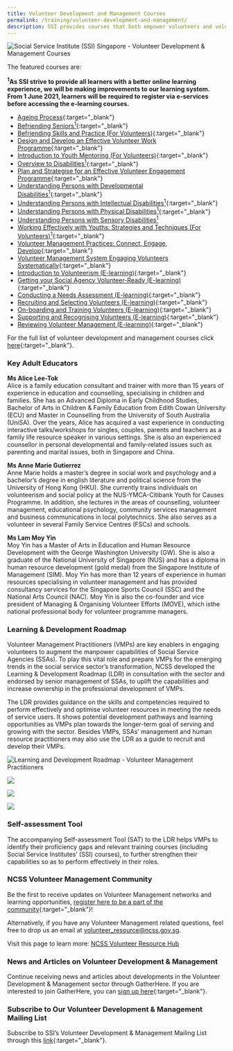 ```yaml
---
title: Volunteer Development and Management Courses
permalink: /training/volunteer-development-and-management/
description: SSI provides courses that both empower volunteers and volunteer managers.
---
```

![Social Service Institute (SSI) Singapore - Volunteer Development & Management Courses](/images/training/Volunteer_SSI_header-banner-757-x-239px8.jpg)

The featured courses are:   

**<sup>1</sup>As SSI strive to provide all learners with a better online learning experience, we will be making improvements to our learning system. From 1 June 2021, learners will be required to register via e-services before accessing the e-learning courses.** 

-   [Ageing Process](https://iltms.ssi.gov.sg/registration/#/Course?coursecode=SELC421){:target="_blank"}
-   [Befriending Seniors<sup>1</sup>](https://iltms.ssi.gov.sg/registration/#/Course?coursecode=SCRS403){:target="_blank"}   
-   [Befriending Skills and Practice (For Volunteers)](https://iltms.ssi.gov.sg/registration/#/Course?coursecode=SVDM5311){:target="_blank"}   
-   [Design and Develop an Effective Volunteer Work Programme](https://iltms.ssi.gov.sg/registration/#/Course?coursecode=NVOL5809){:target="_blank"}   
-   [Introduction to Youth Mentoring (For Volunteers)](https://iltms.ssi.gov.sg/registration/#/Course?coursecode=SVLD227){:target="_blank"}   
-   [Overview to Disabilities<sup>1</sup>](https://iltms.ssi.gov.sg/registration/#/Course?coursecode=SCRS401){:target="_blank"}   
-   [Plan and Strategise for an Effective Volunteer Engagement Programme](https://e-services.ncss.gov.sg/Training/Course/TemplateSearch?Filter.Keyword=plan+and+strategise&Filter.CourseDatesString=&Filter.TypeOfCourse.Value=&Filter.TypeOfCourse.Label=&Filter.CourseSubCategory.Id=&Filter.CourseSubCategory.LogicalName=&Filter.CourseSubCategory.Name=&Filter.CourseSubCategory.ToRemove=){:target="_blank"}   
-   [Understanding Persons with Developmental Disabilities<sup>1</sup>](https://iltms.ssi.gov.sg/registration/#/Course?coursecode=SCRS404){:target="_blank"} 
-   [Understanding Persons with Intellectual Disabilities<sup>1</sup>](https://iltms.ssi.gov.sg/registration/#/Course?coursecode=SCRS405){:target="_blank"} 
-   [Understanding Persons with Physical Disabilities<sup>1</sup>](https://iltms.ssi.gov.sg/registration/#/Course?coursecode=SCRS412){:target="_blank"}   
-   [Understanding Persons with Sensory Disabilities<sup>1</sup>](https://iltms.ssi.gov.sg/registration/#/Course?coursecode=SCRS408)   
-   [Working Effectively with Youths: Strategies and Techniques (For Volunteers)<sup>1</sup>](https://iltms.ssi.gov.sg/registration/#/Course?coursecode=SCRS402){:target="_blank"}  
- [Volunteer Management Practices: Connect, Engage, Develop](https://iltms.ssi.gov.sg/registration/#/Course?coursecode=SVLD313){:target="_blank"} 
-   [Volunteer Management System Engaging Volunteers Systematically](https://iltms.ssi.gov.sg/registration/#/Course?coursecode=NMGT5432_1){:target="_blank"} 
-   [Introduction to Volunteerism (E-learning)](https://iltms.ssi.gov.sg/registration/#/Course?coursecode=SVLD422){:target="_blank"} 
-   [Getting your Social Agency Volunteer-Ready (E-learning)](https://e-services.ncss.gov.sg/Training/Course/Detail/7605DA4A-80CF-EB11-8178-000C296EE030){:target="_blank"} 
-   [Conducting a Needs Assessment (E-learning)](https://iltms.ssi.gov.sg/registration/#/Course?coursecode=SVLD424){:target="_blank"} 
-   [Recruiting and Selecting Volunteers (E-learning)](https://iltms.ssi.gov.sg/registration/#/Course?coursecode=SVLD425){:target="_blank"} 
-   [On-boarding and Training Volunteers (E-learning)](https://iltms.ssi.gov.sg/registration/#/Course?coursecode=SVLD426){:target="_blank"} 
-   [Supporting and Recognising Volunteers (E-learning)](https://iltms.ssi.gov.sg/registration/#/Course?coursecode=SVLD427){:target="_blank"} 
-   [Reviewing Volunteer Management (E-learning)](https://iltms.ssi.gov.sg/registration/#/Course?coursecode=SVLD428){:target="_blank"} 


For the full list of volunteer development and management courses click [here](https://iltms.ssi.gov.sg/registration#/Course){:target="_blank"}.  

### Key Adult Educators
**Ms Alice Lee-Tok**   
Alice is a family education consultant and trainer with more than 15 years of experience in education and counselling, specialising in children and families. She has an Advanced Diploma in Early Childhood Studies, Bachelor of Arts in Children & Family Education from Edith Cowan University (ECU) and Master in Counselling from the University of South Australia (UniSA). Over the years, Alice has acquired a vast experience in conducting interactive talks/workshops for singles, couples, parents and teachers as a family life resource speaker in various settings. She is also an experienced counsellor in personal developmental and family-related issues such as parenting and marital issues, both in Singapore and China.

**Ms Anne Marie Gutierrez**   
Anne Marie holds a master’s degree in social work and psychology and a bachelor’s degree in english literature and political science from the University of Hong Kong (HKU). She currently trains individuals on volunteerism and social policy at the NUS-YMCA-Citibank Youth for Causes Programme. In addition, she lectures in the areas of counselling, volunteer management, educational psychology, community services management and business communications in local polytechnics. She also serves as a volunteer in several Family Service Centres (FSCs) and schools.


**Ms Lam Moy Yin**   
Moy Yin has a Master of Arts in Education and Human Resource Development with the George Washington University (GW). She is also a graduate of the National University of Singapore (NUS) and has a diploma in human resource development (gold medal) from the Singapore Institute of Management (SIM). Moy Yin has more than 12 years of experience in human resources specialising in volunteer management and has provided consultancy services for the Singapore Sports Council (SSC) and the National Arts Council (NAC). Moy Yin is also the co-founder and vice president of Managing & Organising Volunteer Efforts (MOVE), which isthe national professional body for volunteer programme managers.



### Learning & Development Roadmap
Volunteer Management Practitioners (VMPs) are key enablers in engaging volunteers to augment the manpower capabilities of Social Service Agencies (SSAs). To play this vital role and prepare VMPs for the emerging trends in the social service sector’s transformation, NCSS developed the Learning & Development Roadmap (LDR) in consultation with the sector and endorsed by senior management of SSAs, to uplift the capabilities and increase ownership in the professional development of VMPs.

The LDR provides guidance on the skills and competencies required to perform effectively and optimise volunteer resources in meeting the needs of service users. It shows potential development pathways and learning opportunities as VMPs plan towards the longer-term goal of serving and growing with the sector. Besides VMPs, SSAs’ management and human resource practitioners may also use the LDR as a guide to recruit and develop their VMPs.

![Learning and Development Roadmap - Volunteer Management Practitioners](/images/Learning%20and%20Development%20Roadmap.png)

![](/images/training/volunteer/L_D%20Quote%20Banner_01.jpg)

![](/images/training/volunteer/L_D%20Quote%20Banner_02.jpg)

![](/images/training/volunteer/L_D%20Quote%20Banner_03.jpg)

### Self-assessment Tool
The accompanying Self-assessment Tool (SAT) to the LDR helps VMPs to identify their proficiency gaps and relevant training courses (including Social Service Institutes’ (SSI) courses), to further strengthen their capabilities so as to perform effectively in their roles.


###  NCSS Volunteer Management Community
Be the first to receive updates on Volunteer Management networks and learning opportunities, [register here to be a part of the community](https://go.gov.sg/ncssvro-vmcommunity){:target="_blank"}! 

Alternatively, if you have any Volunteer Management related questions, feel free to drop us an email at <volunteer_resource@ncss.gov.sg>.

Visit this page to learn more: [NCSS Volunteer Resource Hub](https://go.gov.sg/ncssvmprofessionaldevelopment)

### News and Articles on Volunteer Development & Management
Continue receiving news and articles about developments in the Volunteer Development & Management sector through GatherHere. If you are interested to join GatherHere, you can [sign up here](https://go.gov.sg/gh-signup){:target="_blank"}.


### Subscribe to Our Volunteer Development & Management Mailing List
Subscribe to SSI’s Volunteer Development & Management Mailing List through this [link](https://form.gov.sg/#!/62062a0f8cb95c001235e55d){:target="_blank"}.
